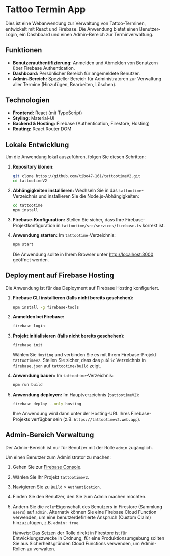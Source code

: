 # Tattoo Termin App

Dies ist eine Webanwendung zur Verwaltung von Tattoo-Terminen, entwickelt mit React und Firebase. Die Anwendung bietet einen Benutzer-Login, ein Dashboard und einen Admin-Bereich zur Terminverwaltung.

## Funktionen

*   **Benutzerauthentifizierung:** Anmelden und Abmelden von Benutzern über Firebase Authentication.
*   **Dashboard:** Persönlicher Bereich für angemeldete Benutzer.
*   **Admin-Bereich:** Spezieller Bereich für Administratoren zur Verwaltung aller Termine (Hinzufügen, Bearbeiten, Löschen).

## Technologien

*   **Frontend:** React (mit TypeScript)
*   **Styling:** Material-UI
*   **Backend & Hosting:** Firebase (Authentication, Firestore, Hosting)
*   **Routing:** React Router DOM

## Lokale Entwicklung

Um die Anwendung lokal auszuführen, folgen Sie diesen Schritten:

1.  **Repository klonen:**
    ```bash
    git clone https://github.com/tibo47-161/tattootimeV2.git
    cd tattootimeV2
    ```

2.  **Abhängigkeiten installieren:**
    Wechseln Sie in das `tattootime`-Verzeichnis und installieren Sie die Node.js-Abhängigkeiten:
    ```bash
    cd tattootime
    npm install
    ```

3.  **Firebase-Konfiguration:**
    Stellen Sie sicher, dass Ihre Firebase-Projektkonfiguration in `tattootime/src/services/firebase.ts` korrekt ist.

4.  **Anwendung starten:**
    Im `tattootime`-Verzeichnis:
    ```bash
    npm start
    ```
    Die Anwendung sollte in Ihrem Browser unter [http://localhost:3000](http://localhost:3000) geöffnet werden.

## Deployment auf Firebase Hosting

Die Anwendung ist für das Deployment auf Firebase Hosting konfiguriert.

1.  **Firebase CLI installieren (falls nicht bereits geschehen):**
    ```bash
    npm install -g firebase-tools
    ```

2.  **Anmelden bei Firebase:**
    ```bash
    firebase login
    ```

3.  **Projekt initialisieren (falls nicht bereits geschehen):**
    ```bash
    firebase init
    ```
    Wählen Sie `Hosting` und verbinden Sie es mit Ihrem Firebase-Projekt `tattootimev2`. Stellen Sie sicher, dass das `public` Verzeichnis in `firebase.json` auf `tattootime/build` zeigt.

4.  **Anwendung bauen:**
    Im `tattootime`-Verzeichnis:
    ```bash
    npm run build
    ```

5.  **Anwendung deployen:**
    Im Hauptverzeichnis (`tattootimeV2`):
    ```bash
    firebase deploy --only hosting
    ```
    Ihre Anwendung wird dann unter der Hosting-URL Ihres Firebase-Projekts verfügbar sein (z.B. `https://tattootimev2.web.app`).

## Admin-Bereich Verwaltung

Der Admin-Bereich ist nur für Benutzer mit der Rolle `admin` zugänglich.

Um einen Benutzer zum Administrator zu machen:

1.  Gehen Sie zur [Firebase Console](https://console.firebase.google.com/).
2.  Wählen Sie Ihr Projekt `tattootimev2`.
3.  Navigieren Sie zu `Build` > `Authentication`.
4.  Finden Sie den Benutzer, den Sie zum Admin machen möchten.
5.  Ändern Sie die `role`-Eigenschaft des Benutzers in Firestore (Sammlung `users`) auf `admin`.
    Alternativ können Sie eine Firebase Cloud Function verwenden, um eine benutzerdefinierte Anspruch (Custom Claim) hinzuzufügen, z.B. `admin: true`.

    *Hinweis:* Das Setzen der Rolle direkt in Firestore ist für Entwicklungszwecke in Ordnung, für eine Produktionsumgebung sollten Sie aus Sicherheitsgründen Cloud Functions verwenden, um Admin-Rollen zu verwalten. 